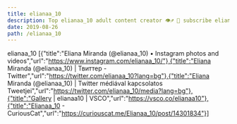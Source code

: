 ```yaml
---
title: elianaa_10
description: Top elianaa_10 adult content creator 👁♐️ 👑 subscribe elianaa_10 to my porn site below IG elianaa_10
date: 2019-08-26
path: /elianaa_10
---
```


elianaa_10
[{"title":"Eliana Miranda (@elianaa_10) • Instagram photos and videos","url":"https://www.instagram.com/elianaa_10/"},{"title":"Eliana Miranda (@elianaa_10) | Твиттер - Twitter","url":"https://twitter.com/elianaa_10?lang=bg"},{"title":"Eliana Miranda (@elianaa_10) | Twitter médiával kapcsolatos Tweetjei","url":"https://twitter.com/elianaa_10/media?lang=bg"},{"title":"Gallery | elianaa10 | VSCO","url":"https://vsco.co/elianaa10"},{"title":"Elianaa_10 - CuriousCat","url":"https://curiouscat.me/Elianaa_10/post/14301834"}]

